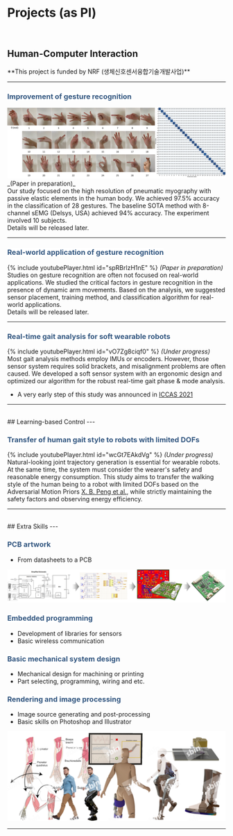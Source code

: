 <head>
<style>
mark { 
  background-color: white;
  color: rgb(51, 87, 128);
}
</style>
</head>

<h1> Projects (as PI) </h1>

<br>

<h2> Human-Computer Interaction </h2>
**This project is funded by NRF (생체신호센서융합기술개발사업)**

---
### <mark>Improvement of gesture recognition</mark>
<img src="images/gesture_static/GesturesAccuracy.png?raw=true"/>
_(Paper in preparation)_
<br>
Our study focused on the high resolution of pneumatic myography with passive elastic elements in the human body. We achieved 97.5% accuracy in the classification of 28 gestures. The baseline SOTA method with 8-channel sEMG (Delsys, USA) achieved 94% accuracy. The experiment involved 10 subjects.
<br>
Details will be released later.

---
### <mark>Real-world application of gesture recognition</mark>
{% include youtubePlayer.html id="spRBrlzH1nE" %}
_(Paper in preparation)_
<br>
Studies on gesture recognition are often not focused on real-world applications. We studied the critical factors in gesture recognition in the presence of dynamic arm movements. Based on the analysis, we suggested sensor placement, training method, and classification algorithm for real-world applications.
<br>
Details will be released later.

---
### <mark>Real-time gait analysis for soft wearable robots</mark>
{% include youtubePlayer.html id="vO7Zg8ciqf0" %}
_(Under progress)_
<br>
Most gait analysis methods employ IMUs or encoders. However, those sensor system requires solid brackets, and misalignment problems are often caused. We developed a soft sensor system with an ergonomic design and optimized our algorithm for the robust real-time gait phase & mode analysis.
<br>
- A very early step of this study was announced in [ICCAS 2021](https://ieeexplore.ieee.org/document/9649762)

---

<br>
## Learning-based Control
---

### <mark>Transfer of human gait style to robots with limited DOFs</mark>
{% include youtubePlayer.html id="wcGt7EAkdVg" %}
_(Under progress)_
<br>
Natural-looking joint trajectory generation is essential for wearable robots. At the same time, the system must consider the wearer's safety and reasonable energy consumption. This study aims to transfer the walking style of the human being to a robot with limited DOFs based on the Adversarial Motion Priors [X. B. Peng et al.](https://arxiv.org/abs/2104.02180), while strictly maintaining the safety factors and observing energy efficiency.

---

<br>
## Extra Skills
---

### <mark>PCB artwork</mark>
- From datasheets to a PCB
<img src="images/extra/PCB_Artwork.png?raw=true"/>

### <mark>Embedded programming</mark>
- Development of libraries for sensors
- Basic wireless communication

### <mark>Basic mechanical system design</mark>
- Mechanical design for machining or printing
- Part selecting, programming, wiring and etc.

### <mark>Rendering and image processing</mark>
- Image source generating and post-processing
- Basic skills on Photoshop and Illustrator
<img src="images/extra/imgsources.png?raw=true"/>

---
<!-- <p style="font-size:11px">Page template forked from <a href="https://github.com/evanca/quick-portfolio">evanca</a></p> -->
<!-- Remove above link if you don't want to attibute -->
